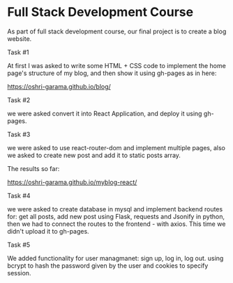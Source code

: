 # Full Stack Development Course


As part of full stack development course, our final project is to create a blog website.

Task #1

At first I was asked to write some HTML + CSS code to implement the home page's structure of my blog, and then show it using gh-pages as in here:

https://oshri-garama.github.io/blog/

Task #2 

we were asked convert it into React Application, and deploy it using gh-pages.

Task #3

we were asked to use react-router-dom and implement multiple pages, also we asked to create new post and add it to static posts array.

The results so far: 

https://oshri-garama.github.io/myblog-react/

Task #4

we were asked to create database in mysql and implement backend routes for: get all posts, add new post using Flask, requests and Jsonify in python,
then we had to connect the routes to the frontend - with axios.
This time we didn't upload it to gh-pages.

Task #5

We added functionality for user managmanet: sign up, log in, log out.
using bcrypt to hash the password given by the user and cookies to specify session.


